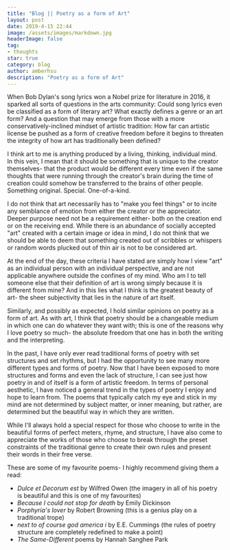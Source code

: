 ```yaml
---
title: "Blog || Poetry as a form of Art"
layout: post
date: 2019-4-15 22:44
image: /assets/images/markdown.jpg
headerImage: false
tag:
- thoughts
star: true
category: blog
author: amberhsu
description: "Poetry as a form of Art"
---
```


When Bob Dylan's song lyrics won a Nobel prize for literature in 2016, it sparked all sorts of questions in the arts community: Could song lyrics even be classified as a form of literary art? What exactly defines a genre or an art form? And a question that may emerge from those with a more conservatively-inclined mindset of artistic tradition: How far can artistic license be pushed as a form of creative freedom before it begins to threaten the integrity of how art has traditionally been defined?

I think art to me is anything produced by a living, thinking, individual mind. In this vein, I mean that it should be something that is unique to the creator themselves- that the product would be different every time even if the same thoughts that were running through the creator's brain during the time of creation could somehow be transferred to the brains of other people. Something original. Special. One-of-a-kind.

I do not think that art necessarily has to "make you feel things" or to incite any semblance of emotion from either the creator or the appreciator. Deeper purpose need not be a requirement either- both on the creation end or on the receiving end. While there is an abundance of socially accepted "art" created with a certain image or idea in mind, I do not think that we should be able to deem that something created out of scribbles or whispers or random words plucked out of thin air is not to be considered art.

At the end of the day, these criteria I have stated are simply how I view "art" as an individual person with an individual perspective, and are not applicable anywhere outside the confines of my mind. Who am I to tell someone else that their definition of art is wrong simply because it is different from mine? And in this lies what I think is the greatest beauty of art- the sheer subjectivity that lies in the nature of art itself.

Similarly, and possibly as expected, I hold similar opinions on poetry as a form of art. As with art, I think that poetry should be a changeable medium in which one can do whatever they want with; this is one of the reasons why I love poetry so much- the absolute freedom that one has in both the writing and the interpreting.

In the past, I have only ever read traditional forms of poetry with set structures and set rhythms, but I had the opportunity to see many more different types and forms of poetry. Now that I have been exposed to more structures and forms and even the lack of structure, I can see just how poetry in and of itself is a form of artistic freedom. In terms of personal aesthetic, I have noticed a general trend in the types of poetry I enjoy and hope to learn from. The poems that typically catch my eye and stick in my mind are not determined by subject matter, or inner meaning, but rather, are determined but the beautiful way in which they are written. 

While I'll always hold a special respect for those who choose to write in the beautiful forms of perfect meters, rhyme, and structure, I have also come to appreciate the works of those who choose to break through the preset constraints of the traditional genre to create their own rules and present their words in their free verse.

These are some of my favourite poems- I highly recommend giving them a read:

- *Dulce et Decorum est* by Wilfred Owen (the imagery in all of his poetry is beautiful and this is one of my favourites)
- *Because I could not stop for death* by Emily Dickinson
- *Porphyria's lover* by Robert Browning (this is a genius play on a traditional trope)
- *next to of course god america i* by E.E. Cummings (the rules of poetry structure are completely redefined to make a point)
- *The Same-Different* poems by Hannah Sanghee Park